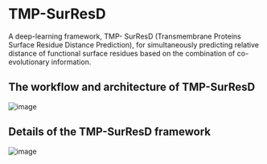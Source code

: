 # TMP-SurResD
A deep-learning framework, TMP- SurResD (Transmembrane Proteins Surface Residue Distance Prediction), for simultaneously predicting relative distance of functional surface residues based on the combination of co-evolutionary information.

## The workflow and architecture of TMP-SurResD
![image](https://user-images.githubusercontent.com/52032167/193661439-5bb9cf68-bf08-4041-9fa6-5f5a1330722b.png)

## Details of the TMP-SurResD framework
![image](https://user-images.githubusercontent.com/52032167/193661583-79c9fefc-9775-4157-88ce-598ae5654acd.png)
